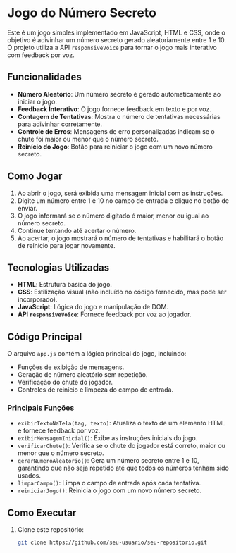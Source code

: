 # Jogo do Número Secreto

Este é um jogo simples implementado em JavaScript, HTML e CSS, onde o objetivo é adivinhar um número secreto gerado aleatoriamente entre 1 e 10. O projeto utiliza a API `responsiveVoice` para tornar o jogo mais interativo com feedback por voz.

## Funcionalidades

- **Número Aleatório**: Um número secreto é gerado automaticamente ao iniciar o jogo.
- **Feedback Interativo**: O jogo fornece feedback em texto e por voz.
- **Contagem de Tentativas**: Mostra o número de tentativas necessárias para adivinhar corretamente.
- **Controle de Erros**: Mensagens de erro personalizadas indicam se o chute foi maior ou menor que o número secreto.
- **Reinício do Jogo**: Botão para reiniciar o jogo com um novo número secreto.

## Como Jogar

1. Ao abrir o jogo, será exibida uma mensagem inicial com as instruções.
2. Digite um número entre 1 e 10 no campo de entrada e clique no botão de enviar.
3. O jogo informará se o número digitado é maior, menor ou igual ao número secreto.
4. Continue tentando até acertar o número.
5. Ao acertar, o jogo mostrará o número de tentativas e habilitará o botão de reinício para jogar novamente.

## Tecnologias Utilizadas

- **HTML**: Estrutura básica do jogo.
- **CSS**: Estilização visual (não incluído no código fornecido, mas pode ser incorporado).
- **JavaScript**: Lógica do jogo e manipulação de DOM.
- **API `responsiveVoice`**: Fornece feedback por voz ao jogador.

## Código Principal

O arquivo `app.js` contém a lógica principal do jogo, incluindo:

- Funções de exibição de mensagens.
- Geração de número aleatório sem repetição.
- Verificação do chute do jogador.
- Controles de reinício e limpeza do campo de entrada.

### Principais Funções

- `exibirTextoNaTela(tag, texto)`: Atualiza o texto de um elemento HTML e fornece feedback por voz.
- `exibirMensagemInicial()`: Exibe as instruções iniciais do jogo.
- `verificarChute()`: Verifica se o chute do jogador está correto, maior ou menor que o número secreto.
- `gerarNumeroAleatorio()`: Gera um número secreto entre 1 e 10, garantindo que não seja repetido até que todos os números tenham sido usados.
- `limparCampo()`: Limpa o campo de entrada após cada tentativa.
- `reiniciarJogo()`: Reinicia o jogo com um novo número secreto.

## Como Executar

1. Clone este repositório:
   ```bash
   git clone https://github.com/seu-usuario/seu-repositorio.git
